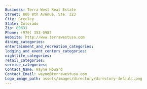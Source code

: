 ```yaml
---
Business: Terra West Real Estate
Street: 800 8th Avenue, Ste. 323
City: Greeley
State: Colorado
Zip: 80631
Phone: (970) 353-0982
Website: http://www.terrawestusa.com
dining_categories: 
entertainment_and_recreation_categories: 
lodging_and_event_centers_categories: 
nightlife_categories: 
retail_categories: 
service_categories: 
Contact_Name: Wayne Howard
Contact_Email: wayne@terrawestusa.com
Logo_image_path: assets/images/directory/directory-default.png
---
```

